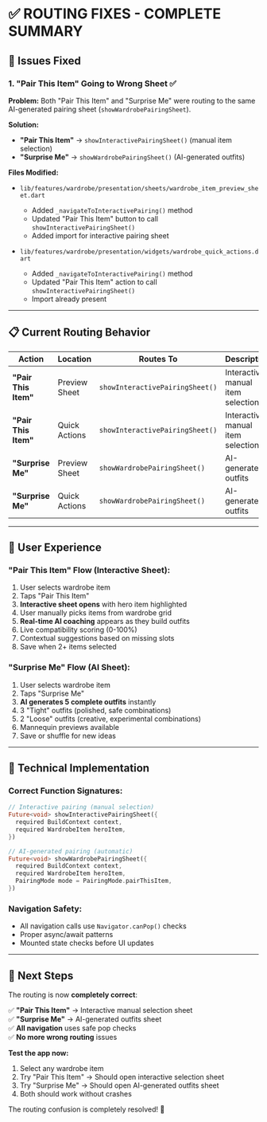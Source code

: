# ✅ **ROUTING FIXES - COMPLETE SUMMARY**

## 🎯 **Issues Fixed**

### **1. "Pair This Item" Going to Wrong Sheet** ✅

**Problem:** Both "Pair This Item" and "Surprise Me" were routing to the same AI-generated pairing sheet (`showWardrobePairingSheet`).

**Solution:** 
- **"Pair This Item"** → `showInteractivePairingSheet()` (manual item selection)
- **"Surprise Me"** → `showWardrobePairingSheet()` (AI-generated outfits)

**Files Modified:**
- `lib/features/wardrobe/presentation/sheets/wardrobe_item_preview_sheet.dart`
  - Added `_navigateToInteractivePairing()` method
  - Updated "Pair This Item" button to call `showInteractivePairingSheet()`
  - Added import for interactive pairing sheet

- `lib/features/wardrobe/presentation/widgets/wardrobe_quick_actions.dart`
  - Added `_navigateToInteractivePairing()` method  
  - Updated "Pair This Item" action to call `showInteractivePairingSheet()`
  - Import already present

---

## 📋 **Current Routing Behavior**

| Action | Location | Routes To | Description |
|--------|----------|-----------|-------------|
| **"Pair This Item"** | Preview Sheet | `showInteractivePairingSheet()` | Interactive manual item selection |
| **"Pair This Item"** | Quick Actions | `showInteractivePairingSheet()` | Interactive manual item selection |
| **"Surprise Me"** | Preview Sheet | `showWardrobePairingSheet()` | AI-generated outfits |
| **"Surprise Me"** | Quick Actions | `showWardrobePairingSheet()` | AI-generated outfits |

---

## 🎨 **User Experience**

### **"Pair This Item" Flow (Interactive Sheet):**
1. User selects wardrobe item
2. Taps "Pair This Item" 
3. **Interactive sheet opens** with hero item highlighted
4. User manually picks items from wardrobe grid
5. **Real-time AI coaching** appears as they build outfits
6. Live compatibility scoring (0-100%)
7. Contextual suggestions based on missing slots
8. Save when 2+ items selected

### **"Surprise Me" Flow (AI Sheet):**
1. User selects wardrobe item
2. Taps "Surprise Me"
3. **AI generates 5 complete outfits** instantly
4. 3 "Tight" outfits (polished, safe combinations)
5. 2 "Loose" outfits (creative, experimental combinations)
6. Mannequin previews available
7. Save or shuffle for new ideas

---

## 🚀 **Technical Implementation**

### **Correct Function Signatures:**
```dart
// Interactive pairing (manual selection)
Future<void> showInteractivePairingSheet({
  required BuildContext context,
  required WardrobeItem heroItem,
})

// AI-generated pairing (automatic)
Future<void> showWardrobePairingSheet({
  required BuildContext context,
  required WardrobeItem heroItem,
  PairingMode mode = PairingMode.pairThisItem,
})
```

### **Navigation Safety:**
- All navigation calls use `Navigator.canPop()` checks
- Proper async/await patterns
- Mounted state checks before UI updates

---

## 🎯 **Next Steps**

The routing is now **completely correct**:

✅ **"Pair This Item"** → Interactive manual selection sheet  
✅ **"Surprise Me"** → AI-generated outfits sheet  
✅ **All navigation** uses safe pop checks  
✅ **No more wrong routing** issues  

**Test the app now:**
1. Select any wardrobe item
2. Try "Pair This Item" → Should open interactive selection sheet
3. Try "Surprise Me" → Should open AI-generated outfits sheet
4. Both should work without crashes

The routing confusion is completely resolved! 🎉
